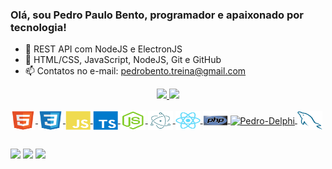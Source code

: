 ### Olá, sou Pedro Paulo Bento, programador e apaixonado por tecnologia!

- 🔭 REST API com NodeJS e ElectronJS
- 🌱 HTML/CSS, JavaScript, NodeJS, Git e GitHub
- 📫 Contatos no e-mail: pedrobento.treina@gmail.com

<div align="center">
  <a href="https://github.com/pedropbento">
  <img height="180em" src="https://github-readme-stats.vercel.app/api?username=pedropbento&show_icons=true&theme=dark&include_all_commits=true&count_private=true"/>
  <img height="180em" src="https://github-readme-stats.vercel.app/api/top-langs/?username=pedropbento&layout=compact&langs_count=7&theme=dark"/>
</div>

<div style="display: inline_block"><br>
  <img align="center" alt="Pedro-HTML"     title="HTML5" height="30" width="40" src="https://raw.githubusercontent.com/devicons/devicon/master/icons/html5/html5-original.svg">  
  <img align="center" alt="Pedro-CSS"      title="CSS3" height="30" width="40" src="https://raw.githubusercontent.com/devicons/devicon/master/icons/css3/css3-original.svg">   
  <img align="center" alt="Pedro-Js"       title="JavaScript" height="30" width="40" src="https://raw.githubusercontent.com/devicons/devicon/master/icons/javascript/javascript-plain.svg">
	<img align="center" alt="Pedro-Ts"       title="TypeScript" height="30" width="40" src="https://raw.githubusercontent.com/devicons/devicon/master/icons/typescript/typescript-plain.svg">
  <img align="center" alt="Pedro-Node"     title="NodeJS" height="30" width="40" src="https://raw.githubusercontent.com/devicons/devicon/master/icons/nodejs/nodejs-original.svg">    
  <img align="center" alt="Pedro-Electron" title="ElectronJS" height="30" width="40" src="https://raw.githubusercontent.com/devicons/devicon/master/icons/electron/electron-original.svg">  
	<img align="center" alt="Pedro-React"    title="React" height="30" width="40" src="https://raw.githubusercontent.com/devicons/devicon/master/icons/react/react-original.svg">
  <img align="center" alt="Pedro-PHP"      title="PHP" height="30" width="40" src="https://raw.githubusercontent.com/devicons/devicon/master/icons/php/php-original.svg" />
  <img align="center" alt="Pedro-Delphi"   title="Delphi" height="30" width="40" src="https://user-images.githubusercontent.com/3423282/123477765-e4013700-d5d4-11eb-876c-de9aab52153b.png" />	
  <img align="center" alt="Pedro-MySQL"    title="MySQL" height="30" width="40" src="https://raw.githubusercontent.com/devicons/devicon/master/icons/mysql/mysql-original.svg" />	  
</div>

##

<div> 
  <a href="https://www.instagram.com/pedropaulobentosouza/" target="_blank"><img src="https://img.shields.io/badge/-Instagram-%23E4405F?style=for-the-badge&logo=instagram&logoColor=white" target="_blank"></a>
  <a href = "mailto:pedrobento.treina@gmail.com"><img src="https://img.shields.io/badge/-Gmail-%23333?style=for-the-badge&logo=gmail&logoColor=white" target="_blank"></a>
  <a href="https://www.linkedin.com/in/pedropaulobento/" target="_blank"><img src="https://img.shields.io/badge/-LinkedIn-%230077B5?style=for-the-badge&logo=linkedin&logoColor=white" target="_blank"></a> 
</div>

